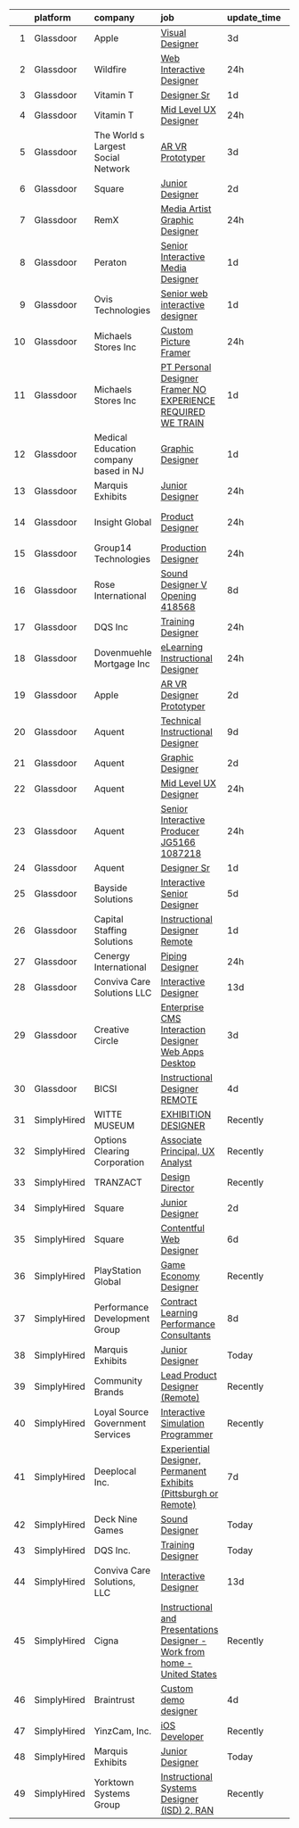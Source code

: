 

|    | platform    | company                               | job                                                                                                                                                                                                                                                                                                                                                                                                                                                                                                                                                                                                                                                                                                                                                                                                                                                                                                                                                                                                                                                                                                                                                                                                                                                                                                                                         | update_time   | location          |
|---:|:------------|:--------------------------------------|:--------------------------------------------------------------------------------------------------------------------------------------------------------------------------------------------------------------------------------------------------------------------------------------------------------------------------------------------------------------------------------------------------------------------------------------------------------------------------------------------------------------------------------------------------------------------------------------------------------------------------------------------------------------------------------------------------------------------------------------------------------------------------------------------------------------------------------------------------------------------------------------------------------------------------------------------------------------------------------------------------------------------------------------------------------------------------------------------------------------------------------------------------------------------------------------------------------------------------------------------------------------------------------------------------------------------------------------------|:--------------|:------------------|
|  1 | Glassdoor   | Apple                                 | [Visual Designer](https://www.glassdoor.com/partner/jobListing.htm?pos=110&ao=1110586&s=58&guid=0000018267a00f1a96023aa79353eeac&src=GD_JOB_AD&t=SR&vt=w&cs=1_f6eb3808&cb=1659595919627&jobListingId=1008040016804&cpc=8795CF9063CD573D&jrtk=3-0-1g9jq03q8klta801-1g9jq03qtii0m800-bb532ea873042e45--6NYlbfkN0BvKrLyj5gPmtZO9T8euul8TCxuuKNOtzRJOomxnwSEodTz2Bc-sPZlt2Zgji_QUXGPHfZ3D9-fZ1OKuJNaPs_uQ5w_KzDforvZV3gkKp6iioQbQY3K4gzEU7wZo-48-p8ViP2Rx7a6R4FlSaYs04xMiGz3yoEqYKFTZhAQFWyhUXAIvW7k3Zy8hsffYJP54wiXAn0EWjma_zV91s4X-l08gHZojd2S8D8z7lX4iX62RkTvJFJEaZJ1NjU7F2sNFs2dYBINc-0OXCUYJ51gHpOAElz0CVsQt3-Z-iS06TslGRxXEJAL3qM8_svlQOm8q3oUHR6WOKA_TeVOZ8T5yy-ihiEY6c3SzP8pPjjs36fqNLlmfNOzdWtw_N74WkffdSt5LN9f9wWzAXzwMWLL9khVTGl8lY-ZoMkW89CjcGPFLfZ6Vr7ZTxnSrI9PoteSBRxaa1VlgTKzrtdq1mfS80Y5DoHDa44OIIcQn-aLiXZ7FM1Y3hxmNHSdEzPySagI5BnFDbWkSAPXBM0lMFzHYm3nM5hhMrABZUffubXpZ3LzL2ViW_XYJaEkLhm57D1ax5HwrKhZxAy0jnXnv9YVqryKvbMecpptFTSx2WkRPWXwo7LiR4a0-ESFJPxd6mPZAp__gD5jUQaXcCENJSqu6YhTT0NyRJUj0YIqpq9xSn0S44YX8SAEIUyVnI4dB58ihE-7DEjWlemvRgTUOCgiPt4Okz2uNcuTPA3jwgfvRykqZXNhEeikiEghdnNHYRHQGkZWEFDyuvVzS-Z4f8XCJDJN64Jge4XWHjTE5nCng3JxdmAojCHl8EbXu5hQZqOwz19PZAjypErlvbH83h7BchH7xy95OcdPKtochHCv0oGADX6UZNL4-53catZMxmdvCuIVSNum9aJdZbMNIoBW5fHkbvAVhOHW3UQxTBrwr3HttZaSidUzP36LA6FX97L61_o%3D)                         | 3d            | Cupertino, CA     |
|  2 | Glassdoor   | Wildfire                              | [Web Interactive Designer](https://www.glassdoor.com/partner/jobListing.htm?pos=101&ao=1110586&s=58&guid=0000018267a00f1a96023aa79353eeac&src=GD_JOB_AD&t=SR&vt=w&ea=1&cs=1_859dd0ba&cb=1659595919626&jobListingId=1008050013287&cpc=7E331B339EFC28D0&jrtk=3-0-1g9jq03q8klta801-1g9jq03qtii0m800-935b611a2f7160de--6NYlbfkN0Cp_WSJKd_Pz82imZmURPbhd3kYBsiZi4lpMLOH6vOlLAKJpnSowWtvuNdwOeuK7U-C2EhEJd59ffiyGAb_Lz1fuUGgRxidEe_uQSAfxLqV_8k7rZF42kbpzTmG1MOyYXoE1l9fBoAFunhc5pXJybDZT6K0f2uZpjqG1miNvm3ByT0qNsHAUCaNpBq8FO1JLUVzqdtX5rXrnr30zcdCUvDFLhP_Q_rxyT_F2wpdwtafBECb8PfeC74if9T67L3MbBE_dRf0c7TynW3P8ANk3HtEDV-w13Qtoi5Haog24kJc5ouGZJvw71vU_-o0yQwyAo70GPpw37jFoXji9rQ4gO0I-BIhlSCTem2qTu9e3xPWncFQ4FXDzFgw6FZV6GdGHe_AzhgEpUJe95aJ0PiXQv74N5yVK3B8b_foTdfbx-I63TeoxKlvIbnK_h4Qh1sYFAswt39bU4g4n-THnmldwY8_jbJKEYKJ7ZbS58OkUx_qNG7IlRtF1BUXnoS780bWAxBK6t2-yRcLZQ%3D%3D)                                                                                                                                                                                                                                                                                                                                                                                                                                                             | 24h           | Remote            |
|  3 | Glassdoor   | Vitamin T                             | [Designer Sr](https://www.glassdoor.com/partner/jobListing.htm?pos=123&ao=1110586&s=58&guid=0000018267a00f1a96023aa79353eeac&src=GD_JOB_AD&t=SR&vt=w&cs=1_e32a8db1&cb=1659595919628&jobListingId=1008048872575&cpc=F41FEAB56D215062&jrtk=3-0-1g9jq03q8klta801-1g9jq03qtii0m800-7a7426e7c131633d--6NYlbfkN0DMrcEu7yrtATojKJA7cEzGQ3FdRGWLh0CZQInL4ECGI6k5tN82kdM0OKoro5eXmjoDI-D3I-me0dbHK-p-Np6163EzGQ5q01KdpnlTc4fvU4YxrflGUOp_1Im8ag894WxiG0uT8iFYf3DkcQd9DDDUB8b99BkVIf5CYPhbL-aNUUtI34h1jpWUiZxssf-FO-OfHeUquepXJ5LX7u6_yNRSn152aj68TSKheJ2NEqqm8HiaQk0H-No8j6eBSoUCudKrLJnqfpbM3AFD5dIhp_SyPLlwemh_9sMc6lwY4pQAV5c8X0yUoafUJ9NYQgmLJMxlxBK9BbkclukfKmMGyBD5MxMDblcmlg9RzKY6Gy72KdONIxyexzOGEkZkTc_yGcjuqu652HNr2aHTlFsph0LD3yPb6KWf66rR-0tMJMywJZCSdx3Aj7VU33NfDKE6M9VeVNBfhvvmUg%3D%3D)                                                                                                                                                                                                                                                                                                                                                                                                                                                                                                                                               | 1d            | Remote            |
|  4 | Glassdoor   | Vitamin T                             | [Mid Level UX Designer](https://www.glassdoor.com/partner/jobListing.htm?pos=127&ao=1110586&s=58&guid=0000018267a00f1a96023aa79353eeac&src=GD_JOB_AD&t=SR&vt=w&cs=1_185aac59&cb=1659595919629&jobListingId=1008050147942&cpc=AC285F3A3ECA6BB0&jrtk=3-0-1g9jq03q8klta801-1g9jq03qtii0m800-cbd204808988c8f9--6NYlbfkN0DMrcEu7yrtATojKJA7cEzGQ3FdRGWLh0CZQInL4ECGI6k5tN82kdM0OKoro5eXmjpxcwNiMzDzCQ5JdlHaliK4V3slvfg8vWaIy_jLo7i_LilMYLtqoQKbHVr9wuvKgBA1jEUo13hXFWNr0eiyxC6WjyZla2-LxCsM-qghdC4wU3sVOKiSjt5ZruCCW1OmKx5VPxHkSrfbakOc5aQRoWsu31bcbDog-azJJR52mpaQoI2KAqy5NLpSjw7q_40HisYToyT7xt52PAJF7XNBEcLqJNA2oYiNwhu0xnu5_vGprdt2DyYI1bDw_ZfcazwWNfhoPR7J1fWFHulRNxlTWFZGArTvHlKxNUQ3_lscmHOuiOcGvn08gAp7pxOHWYZ6EMzNuSRR3f6h_g5SeJsXf4GTAAufhDtgnL1PTGgEeM1S2QnXrtvyPDfNj_1fjcSeEN5vOn_-zdYaUw%3D%3D)                                                                                                                                                                                                                                                                                                                                                                                                                                                                                                                                     | 24h           | Remote            |
|  5 | Glassdoor   | The World s Largest Social Network    | [AR VR Prototyper](https://www.glassdoor.com/partner/jobListing.htm?pos=116&ao=1110586&s=58&guid=0000018267a00f1a96023aa79353eeac&src=GD_JOB_AD&t=SR&vt=w&ea=1&cs=1_0b0a33d9&cb=1659595919628&jobListingId=1008042375689&cpc=6A22310A23505C64&jrtk=3-0-1g9jq03q8klta801-1g9jq03qtii0m800-7ecbc9eee5fbbb8f--6NYlbfkN0DSgjPPcnEdvoK3uuxfISLALE6pB1FR7YSHOr_tSg5_QGIhoz_2VqUepdcKLBLI_zRVnZbHpaOUUvVcLo5BHoUDVtRXVcl0xHysGjkO91oSZ63f_XD2eitOMVAMZ7GEFznH9t58clIrN1LqnmdFTMf-qVt8ArqhMINqDAwOaxTNZmSZXO2tH6-qDwKB_zndEohjVCf1yzdKblkRux2Qum1aXOXtx0GP1uKSYqnt_lhYcaYVg1PlOO4L-IvrKspzBImtR63w5ScbIvjnwc_ckySBn4nUd6gfw90xclOkmGxBilH0Iy4H0zVyGk-JDlUX7wpaA_W3oilUbGzSkvYb9jeAEyqUJDTMGJhwhi72rZVIMd9IcK9Hsg-4-j9XUaKKAmGsMCeoTSgLBjG-WY1LzDSM0qtCRt7UD9AqlyoVw61GGTYMnEU0QIrdObtqRemX8pK4qLzrg_n3z21OPp--MTXCpDis95kmsR14Z_bNxEj6IRlqNezj_WqlE6uDPH1OhOnadTEVgAeFWFXF8BdCuS_klKLK6QoZm6N2uTpbLx8d6xMdky6G7uZG6dyoaAGUpNe6-tzNm2O9jDUEiTL42qgG)                                                                                                                                                                                                                                                                                                                                                                                                 | 3d            | Burlingame, CA    |
|  6 | Glassdoor   | Square                                | [Junior Designer](https://www.glassdoor.com/partner/jobListing.htm?pos=129&ao=1136043&s=58&guid=0000018267a00f1a96023aa79353eeac&src=GD_JOB_AD&t=SR&vt=w&ea=1&cs=1_df3789ba&cb=1659595919629&jobListingId=1008044709869&jrtk=3-0-1g9jq03q8klta801-1g9jq03qtii0m800-17650a355c34feb1-)                                                                                                                                                                                                                                                                                                                                                                                                                                                                                                                                                                                                                                                                                                                                                                                                                                                                                                                                                                                                                                                       | 2d            | Remote            |
|  7 | Glassdoor   | RemX                                  | [Media Artist  Graphic Designer ](https://www.glassdoor.com/partner/jobListing.htm?pos=119&ao=1110586&s=58&guid=0000018267a00f1a96023aa79353eeac&src=GD_JOB_AD&t=SR&vt=w&ea=1&cs=1_23f19bd0&cb=1659595919628&jobListingId=1008049697127&cpc=3BA4CE39D5B5DEF5&jrtk=3-0-1g9jq03q8klta801-1g9jq03qtii0m800-f9f350c986f3d9c3--6NYlbfkN0CuHSGuDApGVPx9cXRLGO-izRoRBHVZoe6qYcOHefrkjjayppeLopH22wnTycBj1L4SU_zAvpLU0TMHs8YhxtnXgCum5CjH_1PVhYbjqEUYuPSzaK8PFxWlT7BfaV3RxXgqYXDlL0YwPuUijVRu-hP8xUHoMqi9PBDD97adys2ER7eL2yQ0g7moFWvEO1cpFG9-5xU3VvkNN_J0FcHt_xtJR8DftMZkWAKGKKUgOEdJUmMvDpOUGXbXQO9IsXbisP_RhCN57UVqcERjiCK-usU3oKZAielMJhYxjkTp6oyVX3Be59MUzR6jPtGVpNAP8B3t1_wyHmHTv1XiqqsMGoQiNzQ2m_9vrmOeObgmdlBHmh2ICruKlL6K4PWMt6XsnCq_2V5UrQS1dh7HsEZmihnxtIFgxC7J4iI4Ct4D9LuvfucbNch0j89GDa-z8GQL0Twr9rcFfBWGoap65LL9jjmRZgvBtJW0V9HXS6SpFPZyM6cTSXK_NVelu3_aD57ioiGAfVNxMOS0Y78EugyPO_zloahOEOh0gCOay3c2oENx9718yygDPYBNyzuzLGc91Lk-0rQGGGyd2eGpxc9dMFeX554t_E4EBT__Rpw2K4LHXuaV-V3B2MbXNkHDenpMIGrSFtphGNO51N6hvTcwOneCWUgVrULli_GQOgLuSRZbf-g0ABfuHBO_J3zJCzPuGaaSQgv6FVjDx8y1BTjVnFh-pXQLH8dq3rQ2KmYmWA9zMvgSj_3lkjD72aj29NZD_NQVaOH6-iojP96Jp7eRVv7GyBNMCUQCChnthCoB5W3jraMXowHSXkXgaS7xAJeDGgeghCL5A0vkipe7ialo22Ix)                                                                                                                  | 24h           | Pasadena, CA      |
|  8 | Glassdoor   | Peraton                               | [Senior Interactive Media Designer](https://www.glassdoor.com/partner/jobListing.htm?pos=130&ao=1136043&s=58&guid=0000018267a00f1a96023aa79353eeac&src=GD_JOB_AD&t=SR&vt=w&cs=1_c56e0f0d&cb=1659595919629&jobListingId=1008046965697&jrtk=3-0-1g9jq03q8klta801-1g9jq03qtii0m800-c69935a56111f50b-)                                                                                                                                                                                                                                                                                                                                                                                                                                                                                                                                                                                                                                                                                                                                                                                                                                                                                                                                                                                                                                          | 1d            | McLean, VA        |
|  9 | Glassdoor   | Ovis Technologies                     | [Senior web interactive designer](https://www.glassdoor.com/partner/jobListing.htm?pos=108&ao=1110586&s=58&guid=0000018267a00f1a96023aa79353eeac&src=GD_JOB_AD&t=SR&vt=w&ea=1&cs=1_5222c472&cb=1659595919627&jobListingId=1008047821150&cpc=01657B10174A43CF&jrtk=3-0-1g9jq03q8klta801-1g9jq03qtii0m800-064934ca5a722668--6NYlbfkN0BAWPzMJeQsgw_Gn9QI1w0m94ENyfl2lnTKoWanLfvJ_CgcRP7isqiwrxH8b_UrLJzGt-iADoBBcw9BAby3eawkwVldU-wIHxKjxn4uHxRSR6l1y0uJtZLQ81gribIcf6aTKcI0UWuyNAuT0YImCpwur-Csr3DJ3RHNzDWwiBFPKa8B07hELOGTAqevJfWCm1TGIktOekcD7lEFxc2Mviceo82eTJSRcTJjD8j3pmW15HXjBoAskQw6-nnoS0RsqQ3R2s4DypLSflJx-IO4cSg8W5k-w4x5K8uXhkCEkk0rS8PoNXr-2Jp1KTjxdGWbsFBgldSBjLy4V7eVa-Cjfj27gAKCwA86qreAcjfnZCDYiM5VPwpMrjqpMHaoyq9EEW-Dx35gqk0os-YeGoif7v1zdxT77MB2SQhvoyx3N1mQcUeBV6AonVQiVO8tYkER6XYy1MBq5XpIbm8AtrGLn18VWBIIVeFHYpQpTr3299d6njY7cKlKk7cV1bneNrjITW4%3D)                                                                                                                                                                                                                                                                                                                                                                                                                                                                    | 1d            | Remote            |
| 10 | Glassdoor   | Michaels Stores  Inc                  | [Custom Picture Framer](https://www.glassdoor.com/partner/jobListing.htm?pos=117&ao=1110586&s=58&guid=0000018267a00f1a96023aa79353eeac&src=GD_JOB_AD&t=SR&vt=w&cs=1_56e276de&cb=1659595919628&jobListingId=1008049359223&cpc=6FC5BA77C9A4CD78&jrtk=3-0-1g9jq03q8klta801-1g9jq03qtii0m800-568ed01356b2caea--6NYlbfkN0AOFw-YaceyPV1V2kprHLZbtLl7-eeXaDc6_Kczxv4djvGN8sdqDFgpDEA7DhbyNazX1Xh0fiP8IaIUwA0RHcSCYzLmzfEF8tM4ug9-9BEcq6Z_xUG6DS0Vg5uEvcDpEl7H3jhQQzLjGUPNAAOBtxoZyp43ciceYMdPjRWU_-ag8wMEEjYIocATc9Teuu8Sj5ne1mMpmW-VRA9DASbCDqane6elBtOwj0hZGbvusA2at6p7_CzknbttjK4TJk7hVDpyybBewXDXzFy8LF0NGvfUeKi-bdFNfEf39A05fUxJWA-sUKhXLLnvWwnjEO0WBhL5RoURYsK_uPKRe6qRIwjX06-a0w9_CLTvYkVprNDT6CB9sK-TY3iP2_G90BfxnPSSOJpnSC9XYXpL3JdHBNc-XJSBXRwoGDF3Sv2dBrbRjbhmtfEMR6k0Kz3K25p01wXdSxPujqPEamjqSNreOOKJMnCgqg6vN2DovWycYZ41EjIs8j4iBVaBtKymPWvyd9sFnbntA5tGYumnXHrYq1TzFDTatwNpQBF2HYnv4ny2HIPlAv1M0ThCTeXjRZyBi1RJm8lLJyvHyw%3D%3D)                                                                                                                                                                                                                                                                                                                                                                                                     | 24h           | Jacksonville, FL  |
| 11 | Glassdoor   | Michaels Stores  Inc                  | [PT Personal Designer  Framer  NO EXPERIENCE REQUIRED  WE TRAIN ](https://www.glassdoor.com/partner/jobListing.htm?pos=112&ao=1110586&s=58&guid=0000018267a00f1a96023aa79353eeac&src=GD_JOB_AD&t=SR&vt=w&cs=1_4029a8bb&cb=1659595919627&jobListingId=1008046476175&cpc=B076152010A3B66C&jrtk=3-0-1g9jq03q8klta801-1g9jq03qtii0m800-5ada3ec86487777b--6NYlbfkN0AOFw-YaceyPV1V2kprHLZbtLl7-eeXaDc6_Kczxv4djvGN8sdqDFgpDEA7DhbyNawFtnptSCAg-YRogV7RqQUrQ0G0KseBDOyrkobnvckIk9Z0uEBTa1upmKDnHyofr2MQIr1F-O_IPTX6y3_6kHnLlgx66KmjQoR-3K_sILq15fQKMsqkDk2kPQFqfJaHjjCOeSfSQi5aTXqOSyWIEA_e3WlzA5XVfbvWBFHi0rO6Bqdo3WI4Lqtifzt539g7Yx2rLHHpk4qstK7K5OL7vRAbNvBl6aBJeVeuBXnN0ipoO-SLpuo6yrW3NImKAF9Jvtc67j7uB2rPHec7Dmk3RQKfgWEb3LymWRZXKlkC-cvudZ5XqYthhONMts6MmLMm0VHrmxl68T27KS7NSyNytddKmfVKqxPw1ini3pXY7qEG3fvoK3RMjFE2bnb1bmye6zNEGPgK2VAqyj4gKTbqXiSwLxk8WDdwQnugTGT9guO--CBa5X1qW4WGjzY837erf_T7tC5NxEkz5xItdDSJVb9ijhRIU0cofxsMVaDfPr4wp2eIVl46AzAKDniwDyjXMth1lu5oXriybVpggKmmqFuFP6NWjMeZ0uCklQRxTmFrqozBLh5ilmeJgj8VjOv-VuE%3D)                                                                                                                                                                                                                                                                                                         | 1d            | Jacksonville, NC  |
| 12 | Glassdoor   | Medical Education company based in NJ | [Graphic Designer](https://www.glassdoor.com/partner/jobListing.htm?pos=106&ao=1110586&s=58&guid=0000018267a00f1a96023aa79353eeac&src=GD_JOB_AD&t=SR&vt=w&ea=1&cs=1_7fe63b49&cb=1659595919627&jobListingId=1008047197214&cpc=AECEB822CA110EBC&jrtk=3-0-1g9jq03q8klta801-1g9jq03qtii0m800-f922b77005439482--6NYlbfkN0BRYJfhknDNAHLvv9ctyWPfKBkgPfd_Qf5mLMCihH3Ts4gA4FrM26rLtAPII04_kncCY0AIP7VquzTHojVsGKl2Fow9NSZRFsCVstwNxzX8N8XiiqwRLk84EoDWIbvKaB_z1P1YUP7zicmhMtyT8j2A5zATjMiCQY_CHxCkou7t6_PDcxs4Jroy8U9MDpNUCDaG21SAoiVRU0PQMljWjZYWtrLyrn5D0_IJ4-kYBYreGs07I7344JLGVwIgt3sik27HfWu6uBhkp33o1fmMrnrD3dfBSqfp48fA7UEEOLXhNzfcxNOno5B8Q9sDKMZRqWcLRvPvhwDDwj3Hpnx96Z6db9DZKXJ-FH8uNkimYx8neqxrrrrDR0NWn7yjHMqMJc9_lu18s-viq2Kps5V9nC1skEE3mK3FLzec9k9K2PRNPBuUeY-Y2gHTUcyXFvFMra5Z38SHh3_5Uh0m2q8se6gevL64XXmjHhNBSbccFltztHbTYJl5G3ZteP-5YSsQk4im7odW76AaxA%3D%3D)                                                                                                                                                                                                                                                                                                                                                                                                                                                                     | 1d            | Remote            |
| 13 | Glassdoor   | Marquis Exhibits                      | [Junior Designer](https://www.glassdoor.com/partner/jobListing.htm?pos=102&ao=1110586&s=58&guid=0000018267a00f1a96023aa79353eeac&src=GD_JOB_AD&t=SR&vt=w&ea=1&cs=1_acbf89b3&cb=1659595919627&jobListingId=1008050714361&cpc=9C4F014304452074&jrtk=3-0-1g9jq03q8klta801-1g9jq03qtii0m800-de3286a0b431b3a1--6NYlbfkN0DeXU0vMxLyKhfauY-dgUBa_3v1DHLtGGo4EP_Dl8CiY4B4Rt2ikj4e0Wk6-SQtaxd5AJJtz4JhhozBRKCqQvynGaHmdboz-5C1AWHzfHmmMyak3KEsCWWDk-zv-1L88m7pnoxJrKaGdUoP8nqDCPL1D_Xe_yGXm99Wd_6qFEATjLTuIy8fp3e0QtGaDT5Iq0SKHH4LgfNzRmezZOq45j_mek3zrbfTqYDUcJFzdtR8j31H7aOwoOvGHRKDpS6Z5fczrqsHYkAYJvqdgKakURDpzuhgejOtBtbqJv0FEsq_QIVNoUiSnupD_H7Vl209ovgNWW_dfRQkQrZp_YKUQAZSUksdKYwlNvPsA3B5aZa7nCzHZWEnG6vqm6aX9fyHbGfJIGnmq28BPU6LAZYGWCCg8NA9CfSeWu0Tj-ZWT6jk35YUy4nreVNZ78VW13Hbkdrwtt6zpsRTgNLhGnbkisEMyKv0tH0AdZpJA9QbCxjyvrUf9uM6NaYIKM4HrL_7LEc%3D)                                                                                                                                                                                                                                                                                                                                                                                                                                                                                    | 24h           | Remote            |
| 14 | Glassdoor   | Insight Global                        | [Product Designer](https://www.glassdoor.com/partner/jobListing.htm?pos=126&ao=1110586&s=58&guid=0000018267a00f1a96023aa79353eeac&src=GD_JOB_AD&t=SR&vt=w&ea=1&cs=1_97f6e3fd&cb=1659595919629&jobListingId=1008051009275&cpc=6FC5BA77C9A4CD78&jrtk=3-0-1g9jq03q8klta801-1g9jq03qtii0m800-b4e7142e0967e212--6NYlbfkN0BKkHZu3wF05EeDimN_p6sYpKCMArvwa95YdH7UpkaBCuXZAtggzO9lWFPdGsiWEnUgVRsorYMACBUzVyNsRry6y4Ce-59PJ_56HBzWiVDlN86WT927XPoV8eIH5EWUDxlb8LrhKu-FpbJXfL3J7Ib8STmv4_KkOPPHxjMBiqIv4-dFu24PZsNsRnJikJML8HPxN5QjS5pk0zI59eFaAgqWIKw8dalYijVkqI6fzIL1w7kuGRHurExFxQrrQvgEPODygr2MvzbXDJKbETERp2GxoX0ajV0tF99kzvS-O6asRWFtJxcJ815BSOags4aQ1j7wKQoVEQ7PoyzEglpAGB4IbbCg9Vj58NFCYK3PersX6j4LHLpzESbBJ4uyrrdGMx-f8U6OiHyAkz9pEe8jcPslSu94QJuTTh4-EpKOVM0zpBNSRTU5SM3vHdu7ATeA0S6usD5s9J0F6fVW0mqK64wZr8yuFNH0uWdLS-Z73dj-4GA8sjYwoLup6tjUQ8hPQNSx63GcsHtypTOWvMA7APlu)                                                                                                                                                                                                                                                                                                                                                                                                                                                                 | 24h           | San Francisco, CA |
| 15 | Glassdoor   | Group14 Technologies                  | [Production Designer](https://www.glassdoor.com/partner/jobListing.htm?pos=105&ao=1110586&s=58&guid=0000018267a00f1a96023aa79353eeac&src=GD_JOB_AD&t=SR&vt=w&ea=1&cs=1_11ec9046&cb=1659595919627&jobListingId=1008049582531&cpc=147D4D73437F2C39&jrtk=3-0-1g9jq03q8klta801-1g9jq03qtii0m800-99b6847097d07740--6NYlbfkN0BW5EFlEHdt5MPeMFrQHZFvpzplkwC5MGR6KRoM6kp259xMvSpulXGTTmcGpHp-yLDidL9XybQA-TuDJQI3ZHNR--ep3ULzvVswHJ0fyYiO3wgyOsfhoz29H-GXF9N7p-Y_vl5k6kLa-QW2FbAcLyuE7FjhwpiwrbLcsOSgM1TheC2qktJjVSywLAAqDb3agcFxVsxELT0rB4QWqqPg_STtToZvcJSbxsXLPTp56RgXEy7LVmZFaPu8n-cGfFkf_P3yffJ8O_9OeRPnj5g5o3Gdefp0baknNgvEojMa4pP_8lFlIGJ402zgHis-WP0PcR2OzkkZYnI0N6KBSNI_MbhXNQYTXeXh7pB6mOUV8e5nI6UneziXMxgCSGARnFQ-3hkHfvao-e4f8XzKK0lo5KSGf3wZ8IIYdBJu-o2CyZHheAYqcRIVMKsmT3EQQQQNLZGPIh6JCO_S4M95ooqr8Elm8M4WWt9sbkyXtm0ogR8sTK2ZyIb_DHs6L4k1k-PhsAfG5HfTUQFaP736HweyETQPwaB49G9Ar6froSua6a6rSc_x989ARgLiOa3OtYt2NSJV7ERNxJ8jKA%3D%3D)                                                                                                                                                                                                                                                                                                                                                                                                  | 24h           | Woodinville, WA   |
| 16 | Glassdoor   | Rose International                    | [Sound Designer V Opening  418568](https://www.glassdoor.com/partner/jobListing.htm?pos=115&ao=1110586&s=58&guid=0000018267a00f1a96023aa79353eeac&src=GD_JOB_AD&t=SR&vt=w&ea=1&cs=1_ae698a38&cb=1659595919628&jobListingId=1008030729670&cpc=C3517E2410EFB392&jrtk=3-0-1g9jq03q8klta801-1g9jq03qtii0m800-a20623011cb248eb--6NYlbfkN0B6gYLiPzX3Klpbl49OuxoIZqVtnvEet7IZUhlrZDSG3sY-I6CIGHSMA_bS7ldJ8pOXMIXNeNyydXsX95pvzPg5BddHE-JXPnLngZ30cnLDc1iDIozZEqqJfstNoVEA0Y0ziXhbePzU2aWttrzMukYrAbICdJmtiDj_lX11sumIShj0cH4jV8vRyK2YT_cFh-aUDF4t-xQo_KxggISQ36TFhR8oqoIWIZOKUzU5o5LpyFllDT0MEIw2IVOOQUPmy-VgmrQuluEEHyIIC7ogiH7pA_5BO9JYRBB4dnDroGtu4eRXsi1yGqpqOvRiIy2hA4legoMHhNadmHJeryb6iTJ1AiuWNfmQQxu491K0uID4INx4FH63l2Ucw5ghJOqYOfKjwrhJ1hzkHGS0FAvIuBSVp7KvsuJg9ScdoVpet4thkBpXf3r3H33KzNJuM1NDbYpaPxIOERMfNuv_cBpWrGrzsXSyqi7x3vZW4vcrJDQ9xVHY30MmrouYiRy047t_7c9HY5dcA1clSCLcKJR6waHA)                                                                                                                                                                                                                                                                                                                                                                                                                                                 | 8d            | Seattle, WA       |
| 17 | Glassdoor   | DQS Inc                               | [Training Designer](https://www.glassdoor.com/partner/jobListing.htm?pos=103&ao=1110586&s=58&guid=0000018267a00f1a96023aa79353eeac&src=GD_JOB_AD&t=SR&vt=w&ea=1&cs=1_1ef2caf7&cb=1659595919627&jobListingId=1008050593711&cpc=F0881FB4B112A732&jrtk=3-0-1g9jq03q8klta801-1g9jq03qtii0m800-6cf0d08c175d6f64--6NYlbfkN0D0ZqxdZg2TwcIemQ4yr89eGinLCR7bn2QHXosobzuZIHsiSwugb_1pwr5TXV4IxSl6hyZzHQjoJ4xD1w-EIRSUWcR9lh5PH58TWnfassVUDbCsWtG-DTQD0SCforAnwtLoxLTHZoQugLCEXJ4ffy1-Mc-jecpOE2NkyF_JgYX8N9XMD6lzvanBIQtkbwZ6-Lq8vR_KFRBxReUWM9_p5TwoyZfINrD9q2v7Fu23MuTe8wpopeNX0uUJt38D0IxjxNfOGMaj1aYa4ze_E66WtzuiTWR_xowFt5fGuUQgmCpxvsnINvo_4yNvcmkyQZi3FX4vijEABR5TCS8wMUbW-RvtddI7TfQd2htCYy0x6Z7toJqsw3w9Cjo-IzvQYxaBGovtdCAKCyjrdNoMulS8crldnV4HNVKsD9bAQehhvYBexhdMNkOy5j8JL4DW60IzCDiTUXYLJKwQ7vMYJbk7PitkQQpxCUiwwqTTEGF0tG3Ufb6gF41Z1yWbzzbwEHrWrPIuG2doeDENWQ%3D%3D)                                                                                                                                                                                                                                                                                                                                                                                                                                                                    | 24h           | Remote            |
| 18 | Glassdoor   | Dovenmuehle Mortgage  Inc             | [eLearning Instructional Designer](https://www.glassdoor.com/partner/jobListing.htm?pos=111&ao=1110586&s=58&guid=0000018267a00f1a96023aa79353eeac&src=GD_JOB_AD&t=SR&vt=w&ea=1&cs=1_fcb720cb&cb=1659595919628&jobListingId=1008049895719&cpc=1CBFC3E34E2A31FF&jrtk=3-0-1g9jq03q8klta801-1g9jq03qtii0m800-d018e8d33edca5da--6NYlbfkN0CHH8J2CMRBTmG3lP0EXMcjQgPB9dYyfprbw8GXc1iDUL44OQPCG5dgQaMQO5wJFUX4ByadY7Z9vfsK4hj0G6Woas2XOuHA0aQX7h73FOKz56MeQaWvP9Psc7BetHR4hszdNj6mpIbDoyGW4dS9Dbymxr5JkytsJywvVg76i8oKUgRsEcez8jbq4wTxsvWmfjX1MlfqanY083y24AIlOA3sMrDrb3N8SGnotDGeY14cEv-tHDvFaYxzwtGa1fnApJjFZSS5pP9VOrK4_saP_mTn9nNF8Y5XBUVvbLh1CuSvT2LCdSEgSt7uJX2uknUewntz_elSzpM5aKa6REpAS1NTgOxDmJm2o-Md-1ZMPHcBVImml4HdwI07QCTE2WeK1ETKNbHAllrckagqg11HWWd-xQFQSks-y5vUYi53pZL0_I5GV-6hdulqx4mFH40y4jZxBudB945ogB1J0jqeTy15fgDFS2_Qvc1UUcCtRDs_tQwqIhNLOWZlgSrb-tRuXow%3D)                                                                                                                                                                                                                                                                                                                                                                                                                                                                   | 24h           | Remote            |
| 19 | Glassdoor   | Apple                                 | [AR VR Designer Prototyper](https://www.glassdoor.com/partner/jobListing.htm?pos=113&ao=1110586&s=58&guid=0000018267a00f1a96023aa79353eeac&src=GD_JOB_AD&t=SR&vt=w&cs=1_9c86fbc9&cb=1659595919627&jobListingId=1008046042704&cpc=F41FEAB56D215062&jrtk=3-0-1g9jq03q8klta801-1g9jq03qtii0m800-fff2072189c95340--6NYlbfkN0BvKrLyj5gPmtZO9T8euul8TCxuuKNOtzRJOomxnwSEodTz2Bc-sPZlt2Zgji_QUXGcKuOkWIrgOEMj2byxS87T37GraGD_TnmWFGrt2vZlhlt7X2Q5EgsgLg9360-HiSZJznfBSVKHFEB816hhWH918U4dK7k8SnYShJPlJzC4_59G6tw2baqvy7NmOsf6XZrmcUxB4NaPwxOJyqS3Q9ucQc7ol6xxb8C1ivchjebs-FNJdh2gePXq33METpg5ur7L-LzsX7eGXbBOLUPkgvzamXMMYOrdEZ6Vqw-cadt76zNQmCFSgYOTLqURrQZDPomJcBH_tscN8Q3V5g9x_0562BICqeViT93ElUgm79vtCSiitP-3_SyYZyginZgmfKRi8GB8B3DO9of6P_46H0i9ookapuMJDKLGWnKUi3DUQY6Eg7jeir6ICB89mJcBBVMfYrttJtG1PrZ43Y6ahZ6tMys5sGwzKU_DJEdgmpSFk8S-xCy6IBTAw9PZUt8rZbOUoK0X5Nm_meipmTqSGad4Gr1Q8_0XeuD0OpzTFspqZ3ByzixH5Ajw9MqeBYCNAdSai5nzMDFDVcrsYUD7975JcDztu_F1MQFnIA0NA8drWrO2ZsyrHJeWd1qVTTpvGknaEX0wW-rxTu6_GMS3YJ6N6YaTFGt8LaBS0sX8HDaJNV9U8TQ-OIwyopPerQ0La3WOUn1O8a0qG2EBn814TJoTrvo9PxfYWBUfWw4E1rVxQ5ha4SEL0K3lAI2KvLDl2r3Q-iriISkW2C0WpgMMK5_cmVQXknrjrdLVlJXFD5yc0gpHwP8Vx7Sx98nM6nZyaKuCfGnFNt3VR2TcLKaUbxphzQqQNngwdXpaeFc5QKCSG-VC1agud87XjUWLuF-vbhnoEdd5EM6j2Z4YijB8hzWK0mhx0-WUoXor2Kxzt90nGgCehzKITnZdPktAF9bWfqM5KzNqO-bsUQ%3D%3D) | 2d            | Cupertino, CA     |
| 20 | Glassdoor   | Aquent                                | [Technical Instructional Designer](https://www.glassdoor.com/partner/jobListing.htm?pos=128&ao=1110586&s=58&guid=0000018267a00f1a96023aa79353eeac&src=GD_JOB_AD&t=SR&vt=w&cs=1_9f05b329&cb=1659595919629&jobListingId=1008028800050&cpc=2CAED5C921A5F994&jrtk=3-0-1g9jq03q8klta801-1g9jq03qtii0m800-923ebbaa27c55f5b--6NYlbfkN0DMrcEu7yrtATojKJA7cEzGQ3FdRGWLh0CZQInL4ECGI9gD0Wolx9R2EDT7B77c2cTnYplASmQCUjQN0huQQKcScB4mcLW6_sYaXhub4cbFdonXg5VUugbN0QPJILCUySKf7JYMVn8CPmLoWnf48uZUhgBxWU2YQins3oZGxHo03JO2oC_OQQEvPmAJbAnBliv0WBfMSEGalSYrNhnb8kh9mrDTtsryCHjUo_FyH4ov5ZW56OHolxYPhLMoRJa5QKHovgyAEuKCBQ9BCm8iVrWq-XKgRQ7F1Qrs1g5T8VkQeHSv1sHQy7qFzMNTx-JpMsrCJBsa0z-TJMwHcrjVUu3kaWhiAXRKMsCdQOmRo8egmfcJ26-Trt4pFA0fxKDdvfattO11n6B-6VoinorLJxrka44rAGn2oo0HUzgr9NubHwb8NHbLabjfdlocRYcwm1Q%3D)                                                                                                                                                                                                                                                                                                                                                                                                                                                                                                                                        | 9d            | Remote            |
| 21 | Glassdoor   | Aquent                                | [Graphic Designer](https://www.glassdoor.com/partner/jobListing.htm?pos=125&ao=1110586&s=58&guid=0000018267a00f1a96023aa79353eeac&src=GD_JOB_AD&t=SR&vt=w&cs=1_90c2801a&cb=1659595919632&jobListingId=1008044698645&cpc=3DB599BF2F4828F0&jrtk=3-0-1g9jq03q8klta801-1g9jq03qtii0m800-7af71e47d7195682--6NYlbfkN0DMrcEu7yrtATojKJA7cEzGQ3FdRGWLh0CZQInL4ECGI9gD0Wolx9R2v-Aex0-GK07BG5lCEacbwfK8QQEbabIVib33n5OFm8y4oqDRgfjWEJ4HroJEIKcCK6TQzzfIngIvawb6Ed7nbOw5vUYw86oH7IWf7KPPFBSzy45pyvzFF9pdLf-o3kBEP0lW7QpFecGxejEpya0CrDRyMkvTLCk_6hFCR5vmKvwJB4Tx8Dr5VNXAhHpVFGuCOpV4VpYYYkNsfOWDQRfECsB1UB5PM6a1BKQNIrz1LKEu6aBDUYB6G6K304gNiDcawTZ2JUQhk_3yvh1G363M9wf5XHEb1c5vaR3XP9-_6FvO46ZC0foLHq_YN5jZAvCAJLp4qI_RIxKJp4T9-GnfUK_dDD0WKAxgiS6KjH-_oOCskezXuPi9PtWujTxPoTHOJspovvKrWnk%3D)                                                                                                                                                                                                                                                                                                                                                                                                                                                                                                                                                        | 2d            | Minneapolis, MN   |
| 22 | Glassdoor   | Aquent                                | [Mid Level UX Designer](https://www.glassdoor.com/partner/jobListing.htm?pos=122&ao=1110586&s=58&guid=0000018267a00f1a96023aa79353eeac&src=GD_JOB_AD&t=SR&vt=w&cs=1_966fc46c&cb=1659595919628&jobListingId=1008050237684&cpc=F41FEAB56D215062&jrtk=3-0-1g9jq03q8klta801-1g9jq03qtii0m800-dc12b34446429ed3--6NYlbfkN0DMrcEu7yrtATojKJA7cEzGQ3FdRGWLh0CZQInL4ECGI9gD0Wolx9R2EDT7B77c2cQajLrETlMNq5J4lzf5kVpKtOBirgNK-BrlsHKp_IYi0Cn9eRJe7qN26_MsSYulXQXrBWRzlojejNu9-RqXJ4uhi7fbbRK_Hr27zQh4X-Iwdq7YgwHardlVeZyVNU1oxjE4eDIKUXgJKw92fDmK3ePcY544KbZFl9mUKtFAR6Ldi7-z9upDHadN_avJ38eDa0E2WDPluRtn0L4KyW_F_OiG6L33DW2xjXbNHgPh9SF9vGb_KDtRMXNOaHGsega_iRuovttMAJcwQxndhRRZvrO6r_LYoksPjlfatp9QOqV-w2eJzZbgc52IkM_WwQYgbeXYM6HfmnC6TKgS1YMw-YdYVpEfujHaWGI6vr_dFK9XveHbm72cP342sGAPA8Io9EA%3D)                                                                                                                                                                                                                                                                                                                                                                                                                                                                                                                                                   | 24h           | Remote            |
| 23 | Glassdoor   | Aquent                                | [Senior Interactive Producer   JG5166  1087218 ](https://www.glassdoor.com/partner/jobListing.htm?pos=124&ao=1110586&s=58&guid=0000018267a00f1a96023aa79353eeac&src=GD_JOB_AD&t=SR&vt=w&cs=1_46e4eed3&cb=1659595919635&jobListingId=1008051216622&cpc=3DB599BF2F4828F0&jrtk=3-0-1g9jq03q8klta801-1g9jq03qtii0m800-e29b29be5ac4b30d--6NYlbfkN0DMrcEu7yrtATojKJA7cEzGQ3FdRGWLh0CZQInL4ECGI9gD0Wolx9R2v-Aex0-GK07U0eutjTNdl4dC2-heX9DoGjSsiTIby86jAnEC10sGI6gptFcc2SihiHL0D2EExjVCEeKG6wqCyHXdXbxVrbJoELyVvtWUOVFg-qjmO7ciS_nPHg8TSf3eR89lZnX3ClsFxgPSyRgl6Gh4HLJSkHRZP3czEkXac28UQkaFrUvzMY03EdOEPFk4bK-Zi94P2SNdrUF7wxWnWdwWDrdehPDLmF_xzAAYAuFDz4VhQT_XC3F-Y8nj6HeZVpZEfqmGkT8PwASJlTZfQPwbwlh5HUDLCGwuWwSspyRTP54QMXxglOr_bSklgYX-cKeI3aLCRVf-WB093aX1jqywxjwgvQDXJHosCiHep_jugeG-ugTSYH3ul6bb-Qj_HUH2eUvr6HYCOJy7S88oxQ%3D%3D)                                                                                                                                                                                                                                                                                                                                                                                                                                                                                                            | 24h           | Auburn Hills, MI  |
| 24 | Glassdoor   | Aquent                                | [Designer Sr](https://www.glassdoor.com/partner/jobListing.htm?pos=118&ao=1110586&s=58&guid=0000018267a00f1a96023aa79353eeac&src=GD_JOB_AD&t=SR&vt=w&cs=1_8e5da6f0&cb=1659595919628&jobListingId=1008049055674&cpc=F41FEAB56D215062&jrtk=3-0-1g9jq03q8klta801-1g9jq03qtii0m800-583dd758bb8803b8--6NYlbfkN0DMrcEu7yrtATojKJA7cEzGQ3FdRGWLh0CZQInL4ECGI9gD0Wolx9R2EDT7B77c2cQfzjL_l64fyBhdPOpPMDhjZGioouoV-rI4rgCut80UWFjyazh6N8F5Eru7GAqBbrDP4KK24yjgQWTKyMQ9VgdUoVjhVzh5hpmvmEe7YA4g717BRYPZqfppNszoyaOG_TpFg2ir-DoAxlF4Gw6a20_gNEP2nh64mpFYlRexrQK1XDsW6gWU2tLbWezmpQaZSW7L9KmBzBAJO-_hxCFePVE_SHUBOLde4TA0yyRICpkATe3ZRp1K1blNW1YwuFNsOfZAXPaV0ayx1sg4X0FzMTMC2iLNC6ySRqy6VwUKvvjvSG2qt8H4k88ZBYGoJsmyzX29QH-zbxkrgxUtBVrVCDPWJouISLWhiQM3pG1selwM2Eyfl7y8Y2zgEhhsZLjcHIw%3D)                                                                                                                                                                                                                                                                                                                                                                                                                                                                                                                                                             | 1d            | Remote            |
| 25 | Glassdoor   | Bayside Solutions                     | [Interactive Senior Designer](https://www.glassdoor.com/partner/jobListing.htm?pos=107&ao=1110586&s=58&guid=0000018267a00f1a96023aa79353eeac&src=GD_JOB_AD&t=SR&vt=w&ea=1&cs=1_b8ce81fe&cb=1659595919627&jobListingId=1008037937553&cpc=7C0AF3FAC6523A09&jrtk=3-0-1g9jq03q8klta801-1g9jq03qtii0m800-452b80cd6a0220b4--6NYlbfkN0C5JMSI6zlwNY2-vRpRbkj7CseTVoKORFXB7MxSKP1rcHToVEqHg7R_I_haNS06GVzAS5tVj-RncpqjsmPd_CKosVjBYByIU4EL2r5ioPK8njQQv9gGVu_9YhiYMRlnUiAs41VLO83woSRu6n5pvQbJgFo0eOzGoESo1cN3DNNo6IDnpwOHwpToVDb3NFX9qIcAonGv6L8T9kPNZufzno-4wDIDr8aY2sJY6pl4SVky8gR6LD3e_MCufvXBseZa1b_hlWdhCu0B9HEo4iyKQ7jaHcZ5zyr0T6Wk_S04WZxPHtmHgg-2i7SxnQg6BfX_ZwDZpyLm0GQQrgPGosg78d4rmAqGBt03pSeFf6Gz-dchHLJ2PLLLCJCh6RMddXMC5IEIvP1CunIhn6py5k-Nip-k6TZQu8BRY575LRklS93M2HZAuTzPtNppPnm-GPZTQbsJjKyHp-q_EMHA7W27pBM87iPeJcviWPooIUEn-N6oVcIAizt8oRU2_y_XYRd8APU%3D)                                                                                                                                                                                                                                                                                                                                                                                                                                                                        | 5d            | Sunnyvale, CA     |
| 26 | Glassdoor   | Capital Staffing Solutions            | [Instructional Designer   Remote](https://www.glassdoor.com/partner/jobListing.htm?pos=120&ao=1110586&s=58&guid=0000018267a00f1a96023aa79353eeac&src=GD_JOB_AD&t=SR&vt=w&ea=1&cs=1_d581ebcb&cb=1659595919628&jobListingId=1008047514657&cpc=9908D8D4413DBB8A&jrtk=3-0-1g9jq03q8klta801-1g9jq03qtii0m800-000c584e793bc13b--6NYlbfkN0AHXq2vAVwR3IH7wgnTMdWCa3HguypIXx0DFudX-u0zu6XSU0N9gDGCMsnO9yvyAfO6hoN366pQmC3zfuD-1atqaRHvRyNSJfp6qzml5Q4vishJFzYQucqqRw_e2_Ij9nyQUumDsuULMhAM-zx9NeW57oIkaWKzFhO4NyAwFmyhnPIJ0PQxm2RNIiYruCoWOLXWjAPjF6LIcOQUVf881HHa_7zey55Uv2w7Hnh67bul89Q1pd2P3XR5eaMhDH8WKzw_Ul8352L_62sFqQJJNAVOGAXvJjwN7Q5JiY49aJJdpxuecgHXOcDsjQBkKYR4YSgv9uvVLuUMY5IS8ZRfaYDYFyhaBZ4I_pKoLA_Su1VJiOX14c4z5CeH215VewyvS6uV3wM66kHH5etWhGt9eX8R1wftSwfXHTWBfmpKqNeomiIZQg6PHtZTLnQc34rhyWNPNlSIvDH1EHhbEzmXpZNArapgzr1fVFYpllheq4RJ6nBPn3LgkYnZy7uYzPPHMmy4JNBrO3A2_w%3D%3D)                                                                                                                                                                                                                                                                                                                                                                                                                                                      | 1d            | Remote            |
| 27 | Glassdoor   | Cenergy International                 | [Piping Designer](https://www.glassdoor.com/partner/jobListing.htm?pos=121&ao=1110586&s=58&guid=0000018267a00f1a96023aa79353eeac&src=GD_JOB_AD&t=SR&vt=w&ea=1&cs=1_546b82c0&cb=1659595919629&jobListingId=1008051208424&cpc=149B3D5996025BBA&jrtk=3-0-1g9jq03q8klta801-1g9jq03qtii0m800-996ff7883e25853b--6NYlbfkN0ATmQl8QC8MsPSUYtg6QcSsrNiCenr3UAJ1SEX3NO47gT5gau_sl1UzcgxpZ484uFiAMd4NfMTrqGjrnaghc6Z-ljJ5sZk7wEuUqw7jcmLa2zSrAfXYf22IbEtFdESm3r95MFeGRSOVWm5ARFR9oBtd0njqmI16nJXtpzG3gp4j63VTIau-LnuCXBqf7p2X4Jq91j1pfnAUksogoKqmxhyRd8xM_OSamVa58F5jdKlTbewGS2RN_wcdHnEWd6BazG8ZZ4qXmkCeDETBaiIlrDHUv2GAPxkI1x50n8BXSXdVik-GQwKz5IR8lk01QsYSRjubuYabLhhjab00P8zXDmulzpEG7ZfX2VDJ5cX9cnePUYfOkEsPEySMqhjRy6bFRk8T9yDlY_fgJIWkj8P-HSC55Hra3OnYUtJVKCG05eSPVYi9F8k6_jUEdoEh9mrRIcUQx2WNtOSx4kq1C9sRFLO6S0zFVPHsYb0CSe4DfLHPDKz0iLVqptrAxGTHP-VLciT7ALykJZf4dg%3D%3D)                                                                                                                                                                                                                                                                                                                                                                                                                                                                      | 24h           | Pascagoula, MS    |
| 28 | Glassdoor   | Conviva Care Solutions  LLC           | [Interactive Designer](https://www.glassdoor.com/partner/jobListing.htm?pos=104&ao=1110586&s=58&guid=0000018267a00f1a96023aa79353eeac&src=GD_JOB_AD&t=SR&vt=w&ea=1&cs=1_9ff68bea&cb=1659595919627&jobListingId=1008020446183&cpc=C5F9C09AE97B3D2F&jrtk=3-0-1g9jq03q8klta801-1g9jq03qtii0m800-34ff42a6cf93e7af--6NYlbfkN0DTpne61UmFZM4rphN6Z_dPa1xbTMy_srCLEByaiB2DVbhP1pG3_chzlRlHh6a83L5tLEb5xpDPwcqT1RfxfE0VKdLke_IMRSCx-aPK656X1wObMu-TGQL1i37-VQnQyGvQuZ_065ec8Bz1HDpDmf5ecKYdK_TpvkI31fyz4ST_gXmFs5qfnfkwN3YDRD84Gv8VexAbp9XestvMYw1T9Nuvkvt1uw6qElnz3MHlMdyIZH6Mm78BN-0YUEZWzgA1cWvOO1tRx21BaG3Y7ozaufijocUMqlZWSzZ4dz9f1GP5Ahq6VpWZi2GYw-C68FmTdZ9HgWVZcDOZB4vIC5Vo5kSMuqeWB97vTviTBVlPIU2D6XuXNaBC5UBQ1g0RP9ZLe8VpQe5AKvLLc_v6fl6rIRNxxiyFl0V3tSXsfGKmn2RwR9eNV9hQabhuocSDEGks6ghbUOki_8D7oPo0xOTrXNGc41mmbldXzbNbRP0Zev0DwTwVBfyGcwgp_aIX6kP3OAUlP2fiP2RS4MLRxkr-gVV1)                                                                                                                                                                                                                                                                                                                                                                                                                                                             | 13d           | Remote            |
| 29 | Glassdoor   | Creative Circle                       | [Enterprise CMS Interaction Designer  Web Apps   Desktop ](https://www.glassdoor.com/partner/jobListing.htm?pos=114&ao=1110586&s=58&guid=0000018267a00f1a96023aa79353eeac&src=GD_JOB_AD&t=SR&vt=w&cs=1_153d51dc&cb=1659595919628&jobListingId=1008040150366&cpc=14D5209370AEC984&jrtk=3-0-1g9jq03q8klta801-1g9jq03qtii0m800-bac2a529bc580292--6NYlbfkN0BPwlZa85gbT4Q3XYQoU_uQn0Qmw9zd_9UNfmcwtqAVud1yvyq1Z4UAlx1bxhDUi3IlJyKZ8VBMfqsjyGusZ1SjSbMCVojcBnkLpkVvyLNW3LMtPgrq6mmt14aROH63Y4Hjqux_6hUf6G7-VaiAfxyxSlRm8fn3bt9WegmxVn8lIpq6o4S3ZEv2DAqoTz0GkLq4J2QlQqrAG4S6e52m60zqt6H_Z7DWxRG7vFCP7ymbDegLva8H52pgX3rNg051kTkUKfRUfgK9DKBXYhrPFge-VgpkYM-uQf3UCB2O7xY3MBNEsDp1Hm5oXCXMRrmXulAaizChtQcjfgLSTauxph-Ro0iAugAqdL8qpHZksY2kSmDUiNKJq7NyuimWnHaKsC59d7qxmEpxx5R99LexH3SgzlX_ykqGj26oPN14rNRXKkObS5o2bAw9x90T7ER45C2zxUN95ECiBobsVv8drYCjWBbybg7w8YOc3YUihg_hFJ-qOjMuQMJwQxS97JPY_4yThzcuiufUTw%3D%3D)                                                                                                                                                                                                                                                                                                                                                                                                                                  | 3d            | Mountain View, CA |
| 30 | Glassdoor   | BICSI                                 | [Instructional Designer  REMOTE ](https://www.glassdoor.com/partner/jobListing.htm?pos=109&ao=1110586&s=58&guid=0000018267a00f1a96023aa79353eeac&src=GD_JOB_AD&t=SR&vt=w&ea=1&cs=1_c4bffa7d&cb=1659595919627&jobListingId=1008039455975&cpc=444700D72F2ECBCE&jrtk=3-0-1g9jq03q8klta801-1g9jq03qtii0m800-dfa35f41936b3750--6NYlbfkN0D0ZqxdZg2TwcIemQ4yr89eGinLCR7bn2QHXosobzuZIHsiSwugb_1pGRvxfhFaG0eSj_V0GoQcYGca32xe47Vz12NH-tVxPQ-2svvojcRh6OknIWjG7D7ljkL_x2y9yREdC5Xs394oemCyw8ZAfh80JLmdpCIa0EaTVwUa8FC481ySXbT5Y26Wtl4vgMRjfmf4iKakIuCe8M-gHhPb1V5lPcHpH2-CKfwMfnl2k1dlbwaCLQI4ot-roZTKcwxgQ4QamGiB8eMZHkiiifo-R08vbVZbrQhOJNhAJH_T-8Z3KVTuE2XkE7or2gwOWhAlHJfeVFBWoBZaGyKvjgbW87iWlqZtEPIlocZHEo1mA2QM2jGTY1xPK6vWzvOtykYTkaqUYt-D-Y5_MyOsMgMJgiOGrfqygx72FU9jQpa8G_UyjnKhf80ihaoaOYC0gSqgeCGYIxLHbqmEh3ZU8lqtz7PfbfhpF9b9GciDweiXELI8qh-GGS58fIuqnPfZxDP3PkTrguM4i6WHxw%3D%3D)                                                                                                                                                                                                                                                                                                                                                                                                                                                      | 4d            | Remote            |
| 31 | SimplyHired | WITTE MUSEUM                          | [EXHIBITION DESIGNER](https://www.simplyhired.com/job/DXfO4NW_88IbYEV9hwvdzIT7z2fs5hp0Upd2XIp28ETLbAhlG1c1Mw?q=interactive+designer)                                                                                                                                                                                                                                                                                                                                                                                                                                                                                                                                                                                                                                                                                                                                                                                                                                                                                                                                                                                                                                                                                                                                                                                                        | Recently      | San Antonio, TX   |
| 32 | SimplyHired | Options Clearing Corporation          | [Associate Principal, UX Analyst](https://www.simplyhired.com/job/NJXAUfSOqzVhwx_M0iXaDIbYwM8ExZPwjgA8IYKXBrDi_WqxwVqsDw?q=interactive+designer)                                                                                                                                                                                                                                                                                                                                                                                                                                                                                                                                                                                                                                                                                                                                                                                                                                                                                                                                                                                                                                                                                                                                                                                            | Recently      | Chicago, IL       |
| 33 | SimplyHired | TRANZACT                              | [Design Director](https://www.simplyhired.com/job/t-Jya27PvMyrrZc68OzAz-4BUqc0KByZpGtLNlAuXmvatd7Wxu-ubw?q=interactive+designer)                                                                                                                                                                                                                                                                                                                                                                                                                                                                                                                                                                                                                                                                                                                                                                                                                                                                                                                                                                                                                                                                                                                                                                                                            | Recently      | Raleigh, NC       |
| 34 | SimplyHired | Square                                | [Junior Designer](https://www.simplyhired.com/job/GRKBoNfThfwdwqfpeG24tUd19geu72g60cEa_AyK0LKGykj3_bqMwA?q=interactive+designer)                                                                                                                                                                                                                                                                                                                                                                                                                                                                                                                                                                                                                                                                                                                                                                                                                                                                                                                                                                                                                                                                                                                                                                                                            | 2d            | Remote            |
| 35 | SimplyHired | Square                                | [Contentful Web Designer](https://www.simplyhired.com/job/TMduDZwwJYeoG19l65lZZEP78rQjGreDFGyx-T5285bO2RD05m5Q3A?q=interactive+designer)                                                                                                                                                                                                                                                                                                                                                                                                                                                                                                                                                                                                                                                                                                                                                                                                                                                                                                                                                                                                                                                                                                                                                                                                    | 6d            | Remote            |
| 36 | SimplyHired | PlayStation Global                    | [Game Economy Designer](https://www.simplyhired.com/job/JJV6oEdkzN3al-I9VQ5gQHjxilhUNWaQEjU5kUYP19rNRcjTlzTEgw?q=interactive+designer)                                                                                                                                                                                                                                                                                                                                                                                                                                                                                                                                                                                                                                                                                                                                                                                                                                                                                                                                                                                                                                                                                                                                                                                                      | Recently      | San Diego, CA     |
| 37 | SimplyHired | Performance Development Group         | [Contract Learning Performance Consultants](https://www.simplyhired.com/job/cQOe5jN-MumT4ShiZZp5twlle4Bs3k1WCPEr7GH9ADGcoiwnfDk3GA?q=interactive+designer)                                                                                                                                                                                                                                                                                                                                                                                                                                                                                                                                                                                                                                                                                                                                                                                                                                                                                                                                                                                                                                                                                                                                                                                  | 8d            | Remote            |
| 38 | SimplyHired | Marquis Exhibits                      | [Junior Designer](https://www.simplyhired.com/job/-d-PVJsLbDh_NTLwCHWDyBbH6F7W-g1L0vQ3FDqhzJdhMBWlXLfmAg?q=interactive+designer)                                                                                                                                                                                                                                                                                                                                                                                                                                                                                                                                                                                                                                                                                                                                                                                                                                                                                                                                                                                                                                                                                                                                                                                                            | Today         | Remote            |
| 39 | SimplyHired | Community Brands                      | [Lead Product Designer (Remote)](https://www.simplyhired.com/job/9eiAZn3dEWJfk-tGmz8jN8A9zgsEC5L7lC4octilkWwbfYEELHQLSQ?q=interactive+designer)                                                                                                                                                                                                                                                                                                                                                                                                                                                                                                                                                                                                                                                                                                                                                                                                                                                                                                                                                                                                                                                                                                                                                                                             | Recently      | Remote            |
| 40 | SimplyHired | Loyal Source Government Services      | [Interactive Simulation Programmer](https://www.simplyhired.com/job/U6XipYw_V01jZj6t2SWGkw0sxR3LHOnjObK1ntP6xfkCGVX6R6ChSQ?q=interactive+designer)                                                                                                                                                                                                                                                                                                                                                                                                                                                                                                                                                                                                                                                                                                                                                                                                                                                                                                                                                                                                                                                                                                                                                                                          | Recently      | Orlando, FL       |
| 41 | SimplyHired | Deeplocal Inc.                        | [Experiential Designer, Permanent Exhibits (Pittsburgh or Remote)](https://www.simplyhired.com/job/A1JCgKCfiswE8BwGf-sdK54q-tLZSSnW-nJCA-8I7mAhdY3mnqZkow?q=interactive+designer)                                                                                                                                                                                                                                                                                                                                                                                                                                                                                                                                                                                                                                                                                                                                                                                                                                                                                                                                                                                                                                                                                                                                                           | 7d            | Remote            |
| 42 | SimplyHired | Deck Nine Games                       | [Sound Designer](https://www.simplyhired.com/job/iz6i-HlUxxVIfGstw4fVaxnhc2kyEC3JD6ixIrv1CjJkn928zMpmow?q=interactive+designer)                                                                                                                                                                                                                                                                                                                                                                                                                                                                                                                                                                                                                                                                                                                                                                                                                                                                                                                                                                                                                                                                                                                                                                                                             | Today         | United States     |
| 43 | SimplyHired | DQS Inc.                              | [Training Designer](https://www.simplyhired.com/job/O2Ox9q2NpGoIvz_ZyGp2atuVnldpu_sJnprSZemr2hMYNp0BltCeTw?q=interactive+designer)                                                                                                                                                                                                                                                                                                                                                                                                                                                                                                                                                                                                                                                                                                                                                                                                                                                                                                                                                                                                                                                                                                                                                                                                          | Today         | Remote            |
| 44 | SimplyHired | Conviva Care Solutions, LLC           | [Interactive Designer](https://www.simplyhired.com/job/L0O3CbGGQ9JYqElsTQkQGqSMTdZeHSWx3pmCu4hYk7RldVJCVyaDzQ?q=interactive+designer)                                                                                                                                                                                                                                                                                                                                                                                                                                                                                                                                                                                                                                                                                                                                                                                                                                                                                                                                                                                                                                                                                                                                                                                                       | 13d           | Remote            |
| 45 | SimplyHired | Cigna                                 | [Instructional and Presentations Designer - Work from home - United States](https://www.simplyhired.com/job/OI7N_INnZpUEPpgIHMMb8et5tynTsrZEcd7Gd-_Yd6ngooMb5diZmw?q=interactive+designer)                                                                                                                                                                                                                                                                                                                                                                                                                                                                                                                                                                                                                                                                                                                                                                                                                                                                                                                                                                                                                                                                                                                                                  | Recently      | Bloomfield, CT    |
| 46 | SimplyHired | Braintrust                            | [Custom demo designer](https://www.simplyhired.com/job/EUMS1WvC_detbbaHXftVJ4k3PcXki-ywxAymMxxP2BPpnMPBdybxhQ?q=interactive+designer)                                                                                                                                                                                                                                                                                                                                                                                                                                                                                                                                                                                                                                                                                                                                                                                                                                                                                                                                                                                                                                                                                                                                                                                                       | 4d            | San Francisco, CA |
| 47 | SimplyHired | YinzCam, Inc.                         | [iOS Developer](https://www.simplyhired.com/job/O7s3dealHuxhU0MGhoaMnfOJziqVEUTHKEJtlDWUSPF8S_dqWf-8-Q?q=interactive+designer)                                                                                                                                                                                                                                                                                                                                                                                                                                                                                                                                                                                                                                                                                                                                                                                                                                                                                                                                                                                                                                                                                                                                                                                                              | Recently      | Pittsburgh, PA    |
| 48 | SimplyHired | Marquis Exhibits                      | [Junior Designer](https://www.simplyhired.com/job/-d-PVJsLbDh_NTLwCHWDyBbH6F7W-g1L0vQ3FDqhzJdhMBWlXLfmAg?q=interactive+designer)                                                                                                                                                                                                                                                                                                                                                                                                                                                                                                                                                                                                                                                                                                                                                                                                                                                                                                                                                                                                                                                                                                                                                                                                            | Today         | Remote            |
| 49 | SimplyHired | Yorktown Systems Group                | [Instructional Systems Designer (ISD) 2, RAN](https://www.simplyhired.com/job/0dwSaFmK3iikCUzb7rD78M7wQU4erzOX2eyqosBMS7PYHwXJaNr3Ew?q=interactive+designer)                                                                                                                                                                                                                                                                                                                                                                                                                                                                                                                                                                                                                                                                                                                                                                                                                                                                                                                                                                                                                                                                                                                                                                                | Recently      | Jacksonville, FL  |